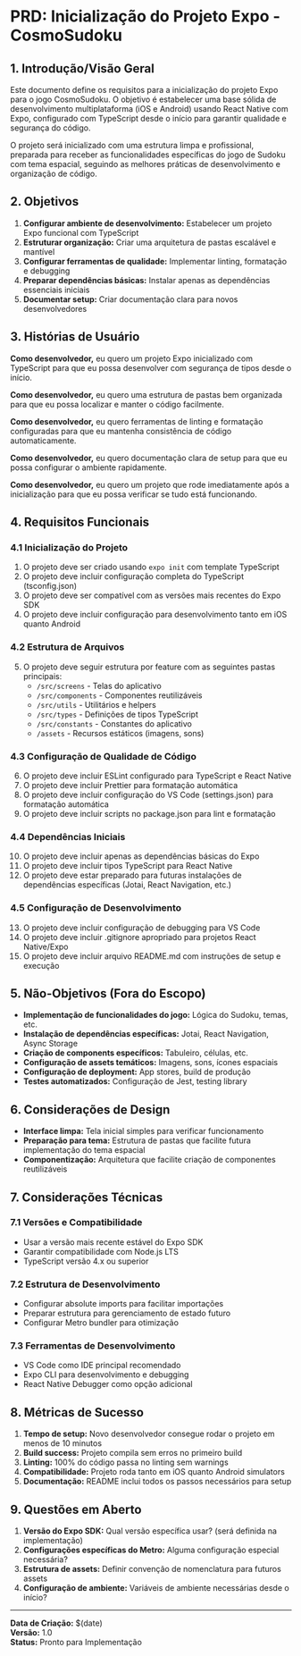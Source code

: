 # PRD: Inicialização do Projeto Expo - CosmoSudoku

## 1. Introdução/Visão Geral

Este documento define os requisitos para a inicialização do projeto Expo para o jogo CosmoSudoku. O objetivo é estabelecer uma base sólida de desenvolvimento multiplataforma (iOS e Android) usando React Native com Expo, configurado com TypeScript desde o início para garantir qualidade e segurança do código.

O projeto será inicializado com uma estrutura limpa e profissional, preparada para receber as funcionalidades específicas do jogo de Sudoku com tema espacial, seguindo as melhores práticas de desenvolvimento e organização de código.

## 2. Objetivos

1. **Configurar ambiente de desenvolvimento:** Estabelecer um projeto Expo funcional com TypeScript
2. **Estruturar organização:** Criar uma arquitetura de pastas escalável e mantível
3. **Configurar ferramentas de qualidade:** Implementar linting, formatação e debugging
4. **Preparar dependências básicas:** Instalar apenas as dependências essenciais iniciais
5. **Documentar setup:** Criar documentação clara para novos desenvolvedores

## 3. Histórias de Usuário

**Como desenvolvedor,** eu quero um projeto Expo inicializado com TypeScript para que eu possa desenvolver com segurança de tipos desde o início.

**Como desenvolvedor,** eu quero uma estrutura de pastas bem organizada para que eu possa localizar e manter o código facilmente.

**Como desenvolvedor,** eu quero ferramentas de linting e formatação configuradas para que eu mantenha consistência de código automaticamente.

**Como desenvolvedor,** eu quero documentação clara de setup para que eu possa configurar o ambiente rapidamente.

**Como desenvolvedor,** eu quero um projeto que rode imediatamente após a inicialização para que eu possa verificar se tudo está funcionando.

## 4. Requisitos Funcionais

### 4.1 Inicialização do Projeto
1. O projeto deve ser criado usando `expo init` com template TypeScript
2. O projeto deve incluir configuração completa do TypeScript (tsconfig.json)
3. O projeto deve ser compatível com as versões mais recentes do Expo SDK
4. O projeto deve incluir configuração para desenvolvimento tanto em iOS quanto Android

### 4.2 Estrutura de Arquivos
5. O projeto deve seguir estrutura por feature com as seguintes pastas principais:
   - `/src/screens` - Telas do aplicativo
   - `/src/components` - Componentes reutilizáveis
   - `/src/utils` - Utilitários e helpers
   - `/src/types` - Definições de tipos TypeScript
   - `/src/constants` - Constantes do aplicativo
   - `/assets` - Recursos estáticos (imagens, sons)

### 4.3 Configuração de Qualidade de Código
6. O projeto deve incluir ESLint configurado para TypeScript e React Native
7. O projeto deve incluir Prettier para formatação automática
8. O projeto deve incluir configuração do VS Code (settings.json) para formatação automática
9. O projeto deve incluir scripts no package.json para lint e formatação

### 4.4 Dependências Iniciais
10. O projeto deve incluir apenas as dependências básicas do Expo
11. O projeto deve incluir tipos TypeScript para React Native
12. O projeto deve estar preparado para futuras instalações de dependências específicas (Jotai, React Navigation, etc.)

### 4.5 Configuração de Desenvolvimento
13. O projeto deve incluir configuração de debugging para VS Code
14. O projeto deve incluir .gitignore apropriado para projetos React Native/Expo
15. O projeto deve incluir arquivo README.md com instruções de setup e execução

## 5. Não-Objetivos (Fora do Escopo)

- **Implementação de funcionalidades do jogo:** Lógica do Sudoku, temas, etc.
- **Instalação de dependências específicas:** Jotai, React Navigation, Async Storage
- **Criação de components específicos:** Tabuleiro, células, etc.
- **Configuração de assets temáticos:** Imagens, sons, ícones espaciais
- **Configuração de deployment:** App stores, build de produção
- **Testes automatizados:** Configuração de Jest, testing library

## 6. Considerações de Design

- **Interface limpa:** Tela inicial simples para verificar funcionamento
- **Preparação para tema:** Estrutura de pastas que facilite futura implementação do tema espacial
- **Componentização:** Arquitetura que facilite criação de componentes reutilizáveis

## 7. Considerações Técnicas

### 7.1 Versões e Compatibilidade
- Usar a versão mais recente estável do Expo SDK
- Garantir compatibilidade com Node.js LTS
- TypeScript versão 4.x ou superior

### 7.2 Estrutura de Desenvolvimento
- Configurar absolute imports para facilitar importações
- Preparar estrutura para gerenciamento de estado futuro
- Configurar Metro bundler para otimização

### 7.3 Ferramentas de Desenvolvimento
- VS Code como IDE principal recomendado
- Expo CLI para desenvolvimento e debugging
- React Native Debugger como opção adicional

## 8. Métricas de Sucesso

1. **Tempo de setup:** Novo desenvolvedor consegue rodar o projeto em menos de 10 minutos
2. **Build success:** Projeto compila sem erros no primeiro build
3. **Linting:** 100% do código passa no linting sem warnings
4. **Compatibilidade:** Projeto roda tanto em iOS quanto Android simulators
5. **Documentação:** README inclui todos os passos necessários para setup

## 9. Questões em Aberto

1. **Versão do Expo SDK:** Qual versão específica usar? (será definida na implementação)
2. **Configurações específicas do Metro:** Alguma configuração especial necessária?
3. **Estrutura de assets:** Definir convenção de nomenclatura para futuros assets
4. **Configuração de ambiente:** Variáveis de ambiente necessárias desde o início?

---

**Data de Criação:** $(date)  
**Versão:** 1.0  
**Status:** Pronto para Implementação

